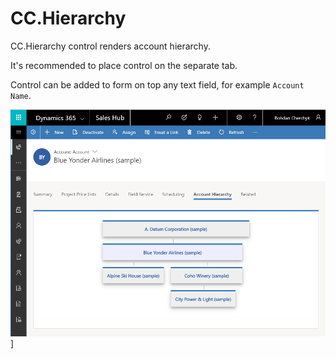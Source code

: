 # CC.Hierarchy

CC.Hierarchy control renders account hierarchy.

It's recommended to place control on the separate tab.  

Control can be added to form on top any text field, for example `Account Name`.

![LifeStage](img/sample.png)]